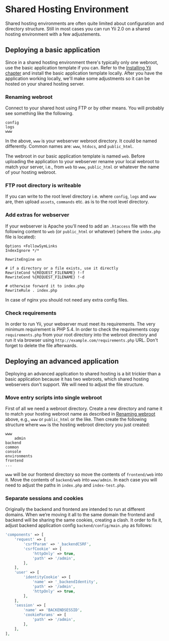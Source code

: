 Shared Hosting Environment
==========================

Shared hosting environments are often quite limited about configuration and directory structure. Still in most cases you can run Yii 2.0 on a shared hosting environment with a few adjustements.

Deploying a basic application
---------------------------

Since in a shared hosting environment there's typically only one webroot, use the basic application template if you can. Refer to the [Installing Yii chapter](start-installation.md) and install the basic application template locally. After you have the application working locally, we'll make some adjustments so it can be hosted on your shared hosting server.

### Renaming webroot <span id="renaming-webroot"></span>

Connect to your shared host using FTP or by other means. You will probably see something like the following.
 
```
config
logs
www
```

In the above, `www` is your webserver webroot directory. It could be named differently. Common names are: `www`, `htdocs`, and `public_html`.

The webroot in our basic application template is named `web`. Before uploading the application to your webserver rename your local webroot to match your server, i.e., from `web` to `www`, `public_html` or whatever the name of your hosting webroot.

### FTP root directory is writeable

If you can write to the root level directory i.e. where `config`, `logs` and `www` are, then upload `assets`, `commands` etc. as is to the root level directory.

### Add extras for webserver <span id="add-extras-for-webserver"></span>

If your webserver is Apache you'll need to add an `.htaccess` file with the following content to `web` (or `public_html` or whatever) (where the `index.php` file is located):

```
Options +FollowSymLinks
IndexIgnore */*

RewriteEngine on

# if a directory or a file exists, use it directly
RewriteCond %{REQUEST_FILENAME} !-f
RewriteCond %{REQUEST_FILENAME} !-d

# otherwise forward it to index.php
RewriteRule . index.php
```

In case of nginx you should not need any extra config files.

### Check requirements

In order to run Yii, your webserver must meet its requirements. The very minimum requirement is PHP 5.4. In order to check the requirements copy `requirements.php` from your root directory into the webroot directory and run it via browser using
`http://example.com/requirements.php` URL. Don't forget to delete the file afterwards.

Deploying an advanced application
---------------------------------

Deploying an advanced application to shared hosting is a bit trickier than a basic application because it has two webroots, which shared hosting webservers don't support. We will need to adjust the file structure.

### Move entry scripts into single webroot

First of all we need a webroot directory. Create a new directory and name it to match your hosting webroot name as described in [Renaming webroot](#renaming-webroot) above, e.g., `www` or `public_html` or the like. Then create the following structure where `www` is the hosting webroot directory you just created:

```
www
    admin
backend
common
console
environments
frontend
...
```

`www` will be our frontend directory so move the contents of `frontend/web` into it. Move the contents of `backend/web` into `www/admin`. In each case you will need to adjust the paths in `index.php` and `index-test.php`.

### Separate sessions and cookies

Originally the backend and frontend are intended to run at different domains. When we’re moving it all to the same domain the frontend and backend will be sharing the same cookies, creating a clash. It order to fix it, adjust backend application config
`backend/config/main.php` as follows:

```php
'components' => [
    'request' => [
        'csrfParam' => '_backendCSRF',
        'csrfCookie' => [
            'httpOnly' => true,
            'path' => '/admin',
        ],
    ],
    'user' => [
        'identityCookie' => [
            'name' => '_backendIdentity',
            'path' => '/admin',
            'httpOnly' => true,
        ],
    ],
    'session' => [
        'name' => 'BACKENDSESSID',
        'cookieParams' => [
            'path' => '/admin',
        ],
    ],
],
```
